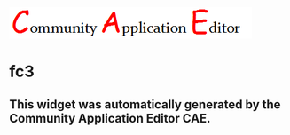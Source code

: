 ![CAE](https://github.com/CAE-Community-Application-Editor/application-151/blob/gh-pages/frontendComponent-155/img/logo.png)  

fc3
===================


This widget was automatically generated by the Community Application Editor CAE.  
---------------
